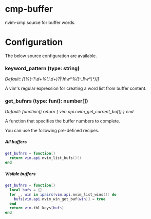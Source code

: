 # cmp-buffer

nvim-cmp source for buffer words.

# Configuration

The below source configuration are available.


### keyword_pattern (type: string)

_Default: [[\%(-\?\d\+\%(\.\d\+\)\?\|\h\w*\%([\-.]\w*\)*\)]]_

A vim's regular expression for creating a word list from buffer content.


### get_bufnrs (type: fun(): number[])

_Default: function() return { vim.api.nvim_get_current_buf() } end_

A function that specifies the buffer numbers to complete.

You can use the following pre-defined recipes.

##### All buffers

```lua
get_bufnrs = function()
  return vim.api.nvim_list_bufs()()
end
```

##### Visible buffers

```lua
get_bufnrs = function()
  local bufs = {}
  for _, win in ipairs(vim.api.nvim_list_wins()) do
    bufs[vim.api.nvim_win_get_buf(win)] = true
  end
  return vim.tbl_keys(bufs)
end
```


